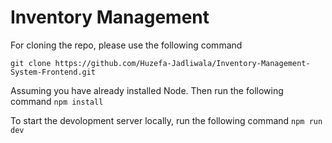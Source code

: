 # Inventory Management

For cloning the repo, please use the following command

`git clone https://github.com/Huzefa-Jadliwala/Inventory-Management-System-Frontend.git`

Assuming you have already installed Node. Then run the following command
`npm install`

To start the devolopment server locally, run the following command
`npm run dev`

